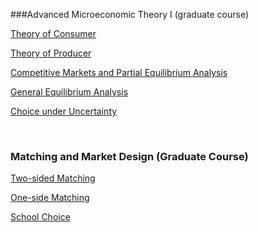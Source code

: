 ###Advanced Microeconomic Theory I (graduate course)

[Theory of Consumer]("/Teaching/consumer.pdf")



[Theory of Producer]("/Teaching/consumer.pdf")



[Competitive Markets and Partial Equilibrium Analysis]("/Teaching/consumer.pdf")



[General Equilibrium Analysis]("/Teaching/consumer.pdf")



[Choice under Uncertainty]("/Teaching/consumer.pdf")		 	

​			 			 		

### Matching and Market Design (Graduate Course) 



[Two-sided Matching]("/Teaching/consumer.pdf")



[One-side Matching]("/Teaching/consumer.pdf")



[School Choice]("/Teaching/consumer.pdf")









